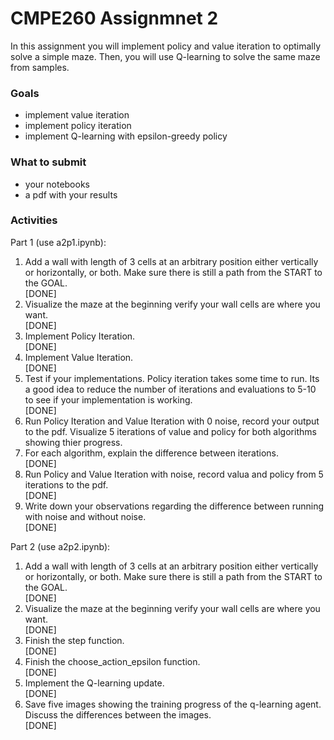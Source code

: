 # CMPE260 Assignmnet 2
In this assignment you will implement policy and 
value iteration to optimally solve a simple maze. 
Then, you will use Q-learning to solve the same maze from samples.

### Goals
* implement value iteration
* implement policy iteration
* implement Q-learning with epsilon-greedy policy


### What to submit
* your notebooks
* a pdf with your results


### Activities

Part 1 (use a2p1.ipynb):
1. Add a wall with length of 3 cells at an arbitrary  position either vertically or horizontally, or both. Make sure there is still a path from the START to the GOAL.<br>
[DONE] 
2. Visualize the maze at the beginning verify your wall cells are where you want.<br>
[DONE] 
3. Implement Policy Iteration.<br>[DONE] 
4. Implement Value Iteration.<br>[DONE] 
5. Test if your implementations. Policy iteration takes some time to run. Its a good idea to reduce the number of iterations and evaluations to 5-10 to see if your implementation is working.<br>[DONE] 
6. Run Policy Iteration and Value Iteration with 0 noise, record your output to the pdf. Visualize 5 iterations of value and policy for both algorithms showing thier progress.
7. For each algorithm, explain the difference between iterations. <br>[DONE] 
8. Run Policy and Value Iteration with noise, record valua and policy from 5 iterations to the pdf.<br>
[DONE] 
9. Write down your observations regarding the difference between running with noise and without noise.<br>
[DONE] 
 
Part 2 (use a2p2.ipynb):
1. Add a wall with length of 3 cells at an arbitrary position either vertically or horizontally, or both. Make sure there is still a path from the START to the GOAL.<br>[DONE] 
2. Visualize the maze at the beginning verify your wall cells are where you want.<br>[DONE] 
3. Finish the step function.<br>[DONE] 
4. Finish the choose_action_epsilon function.<br>[DONE] 
5. Implement the Q-learning update.<br>[DONE] 
6. Save five images showing the training progress of the q-learning agent. Discuss the differences between the images.<br>[DONE] 

```python

```
